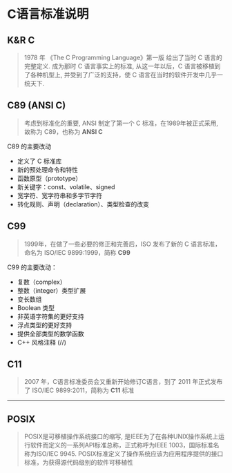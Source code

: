 # C语言标准说明

## K&R C

>1978 年 《The C Programming Language》第一版 给出了当时 C 语言的完整定义. 成为那时 C 语言事实上的标准, 从这一年以后，C 语言被移植到了各种机型上, 并受到了广泛的支持，使 C 语言在当时的软件开发中几乎一统天下.

## C89 (ANSI C)

>考虑到标准化的重要, ANSI 制定了第一个 C 标准，在1989年被正式采用, 故称为 C89，也称为 **ANSI C**

C89 的主要改动

- 定义了 C 标准库
- 新的预处理命令和特性
- 函数原型（prototype）
- 新关键字：const、volatile、signed
- 宽字符、宽字符串和多字节字符
- 转化规则、声明（declaration）、类型检查的改变

## C99

>1999年，在做了一些必要的修正和完善后，ISO 发布了新的 C 语言标准，命名为 ISO/IEC 9899:1999，简称 **C99**

C99 的主要改动：

- 复数（complex）
- 整数（integer）类型扩展
- 变长数组
- Boolean 类型
- 非英语字符集的更好支持
- 浮点类型的更好支持
- 提供全部类型的数学函数
- C++ 风格注释 (//)

## C11

>2007 年，C语言标准委员会又重新开始修订C语言，到了 2011 年正式发布了 ISO/IEC 9899:2011，简称为 **C11** 标准

---

## POSIX

>POSIX是可移植操作系统接口的缩写, 是IEEE为了在各种UNIX操作系统上运行软件而定义的一系列API标准总称，正式称呼为IEEE 1003，国际标准名称为ISO/IEC 9945.
>POSIX标准定义了操作系统应该为应用程序提供的接口标准，为获得源代码级别的软件可移植性

